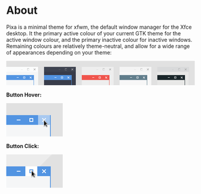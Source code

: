 # About
Pixa is a minimal theme for xfwm, the default window manager for the Xfce desktop. It the primary active colour of your current GTK theme for the active window colour, and the primary inactive colour for inactive windows. Remaining colours are relatively theme-neutral, and allow for a wide range of appearances depending on your theme:


![Colours](preview/Colours.png)

**Button Hover:**

![Hover](preview/Hover.png)

**Button Click:**

![Clicked](preview/Click.png)
